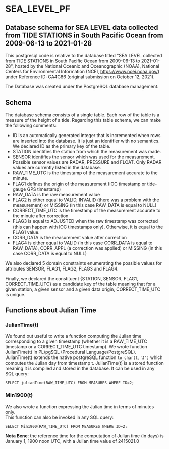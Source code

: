 # SEA_LEVEL_PF
## Database schema for SEA LEVEL data collected from TIDE STATIONS in South Pacific Ocean from 2009-06-13 to 2021-01-28

This postgresql code is relative to the database titled "SEA LEVEL collected from TIDE STATIONS in South Pacific Ocean from 2009-06-13 to 2021-01-28", hosted by the National Oceanic and Oceanographic (NOAA), National Centers for Environmental Information (NCEI, https://www.ncei.noaa.gov/) under Reference ID: GA4G86 (original submission on October 12, 2021).

The Database was created under the PostgreSQL database management.

## Schema
The database schema consists of a single table. Each row of the table is a measure of the height of a tide. 
Regarding this table schema, we can make the following comments:
-	ID is an automatically generated integer that is incremented when rows are inserted into the database. It is just an identifier with no semantics.  We declared ID as the primary key of the table.
-	STATION identifies the station from which the measurement was made. 
-	SENSOR identifies the sensor which was used for the measurement. Possible sensor values are RADAR, PRESSURE and FLOAT. Only RADAR values are currently listed in the database.
-	RAW_TIME_UTC is the timestamp of the measurement accurate to the minute.
-	FLAG1 defines the origin of the measurement (IOC timestamp or tide-gauge GPS timestamp)
-	RAW_DATA is the raw measurement value
-	FLAG2 is either equal to VALID, INVALID (there was a problem with the measurement) or MISSING (in this case RAW_DATA is equal to NULL)
-	CORRECT_TIME_UTC is the timestamp of the measurement accurate to the minute after correction
-	FLAG3 is equal to ADJUSTED when the raw timestamp was corrected (this can happen with IOC timestamps only). Otherwise, it is equal to the FLAG1 value. 
-	CORR_DATA is the measurement value after correction
-	FLAG4 is either equal to VALID (in this case CORR_DATA is equal to RAW_DATA), CORR_APPL (a correction was applied) or MISSING (in this case CORR_DATA is equal to NULL)

We also declared 5 domain constraints enumerating the possible values for attributes SENSOR, FLAG1, FLAG2, FLAG3 and FLAG4.

Finally, we declared the constituent {STATION, SENSOR, FLAG1, CORRECT_TIME_UTC} as a candidate key of the table meaning that for a given station, a given sensor and a given data origin, CORRECT_TIME_UTC is unique.

## Functions about Julian Time
### JulianTime(t)
We found out useful to write a function computing the Julian time corresponding to a given timestamp (whether it is a RAW_TIME_UTC timestamp or a CORRECT_TIME_UTC timestamp). 
We wrote function JulianTime(t) in PL/pgSQL (Procedural Language/PostgreSQL). JulianTime(t) extends the native postgreSQL function `to_char(t,'J')` which computes the Julian day from timestamp t. JulianTime(t) is a stored function meaning it is compiled and stored in the database. It can be used in any SQL query:

`SELECT julianTime(RAW_TIME_UTC) FROM MEASURES WHERE ID=2;`

### Min1900(t)
We also wrote a function expressing the Julian time in terms of minutes only.  
This function can also be invoked in any SQL query:

`SELECT Min1900(RAW_TIME_UTC) FROM MEASURES WHERE ID=2;`

**Nota Bene**: the reference time for the computation of Julian time (in days) is January 1, 1900 noon UTC, with a Julian time value of 2415021.0
